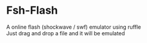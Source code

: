 # Fsh-Flash
A online flash (shockwave / swf) emulator using ruffle\
Just drag and drop a file and it will be emulated
